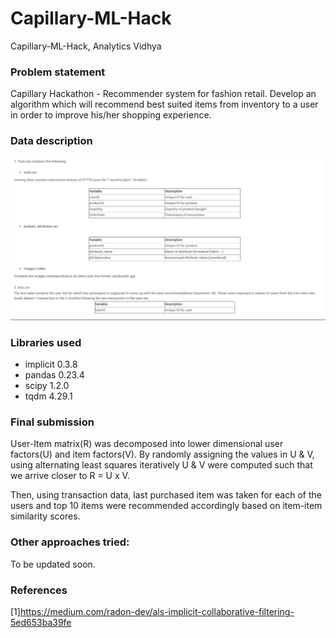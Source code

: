 # Capillary-ML-Hack
Capillary-ML-Hack, Analytics Vidhya

### Problem statement
Capillary Hackathon -  Recommender system for fashion retail.
Develop  an algorithm which will recommend best suited items from inventory to a user in order to improve his/her shopping experience. 

### Data description
![Alt Text](data_dictionary.png?raw=True "Data Dictionary")

### Libraries used 
* implicit 0.3.8 
* pandas 0.23.4
* scipy 1.2.0
* tqdm 4.29.1

### Final submission
User-Item matrix(R) was decomposed into lower dimensional user factors(U) and item factors(V). By randomly assigning the values in U & V, using alternating least squares iteratively U & V were computed such that we arrive closer to R = U x V. 

Then, using transaction data, last purchased item was taken for each of the users and top 10 items were recommended accordingly based on item-item similarity scores. 

### Other approaches tried:
To be updated soon. 

### References
[1]https://medium.com/radon-dev/als-implicit-collaborative-filtering-5ed653ba39fe

